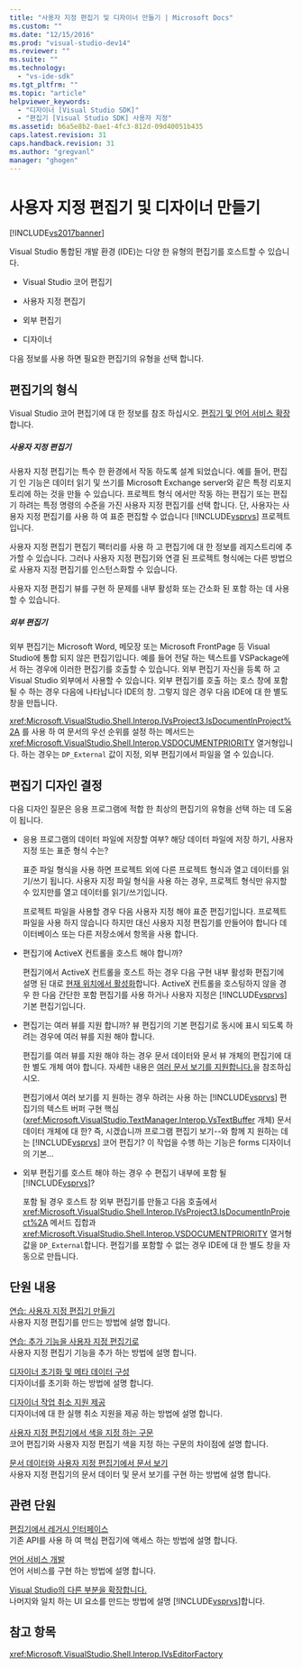 ```yaml
---
title: "사용자 지정 편집기 및 디자이너 만들기 | Microsoft Docs"
ms.custom: ""
ms.date: "12/15/2016"
ms.prod: "visual-studio-dev14"
ms.reviewer: ""
ms.suite: ""
ms.technology: 
  - "vs-ide-sdk"
ms.tgt_pltfrm: ""
ms.topic: "article"
helpviewer_keywords: 
  - "디자이너 [Visual Studio SDK]"
  - "편집기 [Visual Studio SDK] 사용자 지정"
ms.assetid: b6a5e8b2-0ae1-4fc3-812d-09d40051b435
caps.latest.revision: 31
caps.handback.revision: 31
ms.author: "gregvanl"
manager: "ghogen"
---
```

# 사용자 지정 편집기 및 디자이너 만들기
[!INCLUDE[vs2017banner](../code-quality/includes/vs2017banner.md)]

Visual Studio 통합된 개발 환경 \(IDE\)는 다양 한 유형의 편집기를 호스트할 수 있습니다.  
  
-   Visual Studio 코어 편집기  
  
-   사용자 지정 편집기  
  
-   외부 편집기  
  
-   디자이너  
  
 다음 정보를 사용 하면 필요한 편집기의 유형을 선택 합니다.  
  
## 편집기의 형식  
 Visual Studio 코어 편집기에 대 한 정보를 참조 하십시오. [편집기 및 언어 서비스 확장](../extensibility/extending-the-editor-and-language-services.md)합니다.  
  
##### 사용자 지정 편집기  
 사용자 지정 편집기는 특수 한 환경에서 작동 하도록 설계 되었습니다. 예를 들어, 편집기 인 기능은 데이터 읽기 및 쓰기를 Microsoft Exchange server와 같은 특정 리포지토리에 하는 것을 만들 수 있습니다. 프로젝트 형식 에서만 작동 하는 편집기 또는 편집기 하려는 특정 명령의 수준을 가진 사용자 지정 편집기를 선택 합니다. 단, 사용자는 사용자 지정 편집기를 사용 하 여 표준 편집할 수 없습니다 [!INCLUDE[vsprvs](../code-quality/includes/vsprvs_md.md)] 프로젝트입니다.  
  
 사용자 지정 편집기 편집기 팩터리를 사용 하 고 편집기에 대 한 정보를 레지스트리에 추가할 수 있습니다. 그러나 사용자 지정 편집기와 연결 된 프로젝트 형식에는 다른 방법으로 사용자 지정 편집기를 인스턴스화할 수 있습니다.  
  
 사용자 지정 편집기 뷰를 구현 하 문제를 내부 활성화 또는 간소화 된 포함 하는 데 사용할 수 있습니다.  
  
##### 외부 편집기  
 외부 편집기는 Microsoft Word, 메모장 또는 Microsoft FrontPage 등 Visual Studio에 통합 되지 않은 편집기입니다. 예를 들어 전달 하는 텍스트를 VSPackage에서 하는 경우에 이러한 편집기를 호출할 수 있습니다. 외부 편집기 자신을 등록 하 고 Visual Studio 외부에서 사용할 수 있습니다. 외부 편집기를 호출 하는 호스 창에 포함 될 수 하는 경우 다음에 나타납니다 IDE의 창. 그렇지 않은 경우 다음 IDE에 대 한 별도 창을 만듭니다.  
  
 <xref:Microsoft.VisualStudio.Shell.Interop.IVsProject3.IsDocumentInProject%2A> 를 사용 하 여 문서의 우선 순위를 설정 하는 메서드는 <xref:Microsoft.VisualStudio.Shell.Interop.VSDOCUMENTPRIORITY> 열거형입니다. 하는 경우는 `DP_External` 값이 지정, 외부 편집기에서 파일을 열 수 있습니다.  
  
## 편집기 디자인 결정  
 다음 디자인 질문은 응용 프로그램에 적합 한 최상의 편집기의 유형을 선택 하는 데 도움이 됩니다.  
  
-   응용 프로그램의 데이터 파일에 저장할 여부? 해당 데이터 파일에 저장 하기, 사용자 지정 또는 표준 형식 수는?  
  
     표준 파일 형식을 사용 하면 프로젝트 외에 다른 프로젝트 형식과 열고 데이터를 읽기\/쓰기 됩니다. 사용자 지정 파일 형식을 사용 하는 경우, 프로젝트 형식만 유지할 수 있지만를 열고 데이터를 읽기\/쓰기입니다.  
  
     프로젝트 파일을 사용할 경우 다음 사용자 지정 해야 표준 편집기입니다. 프로젝트 파일을 사용 하지 않습니다 하지만 대신 사용자 지정 편집기를 만들어야 합니다 데이터베이스 또는 다른 저장소에서 항목을 사용 합니다.  
  
-   편집기에 ActiveX 컨트롤을 호스트 해야 합니까?  
  
     편집기에서 ActiveX 컨트롤을 호스트 하는 경우 다음 구현 내부 활성화 편집기에 설명 된 대로 [현재 위치에서 활성화](../misc/in-place-activation.md)합니다. ActiveX 컨트롤을 호스팅하지 않을 경우 한 다음 간단한 포함 편집기를 사용 하거나 사용자 지정은 [!INCLUDE[vsprvs](../code-quality/includes/vsprvs_md.md)] 기본 편집기입니다.  
  
-   편집기는 여러 뷰를 지원 합니까? 뷰 편집기의 기본 편집기로 동시에 표시 되도록 하려는 경우에 여러 뷰를 지원 해야 합니다.  
  
     편집기를 여러 뷰를 지원 해야 하는 경우 문서 데이터와 문서 뷰 개체의 편집기에 대 한 별도 개체 여야 합니다. 자세한 내용은 [여러 문서 보기를 지원합니다.](../extensibility/supporting-multiple-document-views.md)을 참조하십시오.  
  
     편집기에서 여러 보기를 지 원하는 경우 하려는 사용 하는 [!INCLUDE[vsprvs](../code-quality/includes/vsprvs_md.md)] 편집기의 텍스트 버퍼 구현 핵심 \(<xref:Microsoft.VisualStudio.TextManager.Interop.VsTextBuffer> 개체\) 문서 데이터 개체에 대 한? 즉, 시겠습니까 프로그램 편집기 보기\-\-와 함께 지 원하는 데는 [!INCLUDE[vsprvs](../code-quality/includes/vsprvs_md.md)] 코어 편집기? 이 작업을 수행 하는 기능은 forms 디자이너의 기본...  
  
-   외부 편집기를 호스트 해야 하는 경우 수 편집기 내부에 포함 될 [!INCLUDE[vsprvs](../code-quality/includes/vsprvs_md.md)]?  
  
     포함 될 경우 호스트 창 외부 편집기를 만들고 다음 호출에서 <xref:Microsoft.VisualStudio.Shell.Interop.IVsProject3.IsDocumentInProject%2A> 메서드 집합과 <xref:Microsoft.VisualStudio.Shell.Interop.VSDOCUMENTPRIORITY> 열거형 값을 `DP_External`합니다. 편집기를 포함할 수 없는 경우 IDE에 대 한 별도 창을 자동으로 만듭니다.  
  
## 단원 내용  
 [연습: 사용자 지정 편집기 만들기](../extensibility/walkthrough-creating-a-custom-editor.md)  
 사용자 지정 편집기를 만드는 방법에 설명 합니다.  
  
 [연습: 추가 기능을 사용자 지정 편집기로](../extensibility/walkthrough-adding-features-to-a-custom-editor.md)  
 사용자 지정 편집기 기능을 추가 하는 방법에 설명 합니다.  
  
 [디자이너 초기화 및 메타 데이터 구성](../extensibility/designer-initialization-and-metadata-configuration.md)  
 디자이너를 초기화 하는 방법에 설명 합니다.  
  
 [디자이너 작업 취소 지원 제공](../extensibility/supplying-undo-support-to-designers.md)  
 디자이너에 대 한 실행 취소 지원을 제공 하는 방법에 설명 합니다.  
  
 [사용자 지정 편집기에서 색을 지정 하는 구문](../extensibility/syntax-coloring-in-custom-editors.md)  
 코어 편집기와 사용자 지정 편집기 색을 지정 하는 구문의 차이점에 설명 합니다.  
  
 [문서 데이터와 사용자 지정 편집기에서 문서 보기](../extensibility/document-data-and-document-view-in-custom-editors.md)  
 사용자 지정 편집기의 문서 데이터 및 문서 보기를 구현 하는 방법에 설명 합니다.  
  
## 관련 단원  
 [편집기에서 레거시 인터페이스](../extensibility/legacy-interfaces-in-the-editor.md)  
 기존 API를 사용 하 여 핵심 편집기에 액세스 하는 방법에 설명 합니다.  
  
 [언어 서비스 개발](../extensibility/internals/developing-a-legacy-language-service.md)  
 언어 서비스를 구현 하는 방법에 설명 합니다.  
  
 [Visual Studio의 다른 부분을 확장합니다.](../extensibility/extending-other-parts-of-visual-studio.md)  
 나머지와 일치 하는 UI 요소를 만드는 방법에 설명 [!INCLUDE[vsprvs](../code-quality/includes/vsprvs_md.md)]합니다.  
  
## 참고 항목  
 <xref:Microsoft.VisualStudio.Shell.Interop.IVsEditorFactory>